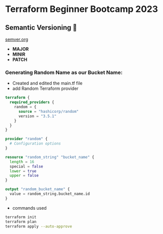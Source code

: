 # Terraform Beginner Bootcamp 2023

## Semantic Versioning :mage:

[semver.org](https://semver.org/)
- **MAJOR**
- **MINIR**
- **PATCH**


### Generating Random Name as our Bucket Name:

- Created and edited the main.tf file
- add Random Terraform provider

```terraform
terraform {
  required_providers {
    random = {
      source = "hashicorp/random"
      version = "3.5.1"
    }
  }
}

provider "random" {
  # Configuration options
}

resource "random_string" "bucket_name" {
  length = 16
  special = false
  lower = true
  upper = false
}

output "random_bucket_name" {
  value = random_string.bucket_name.id
}
```

- commands used

```bash
terraform init
terraform plan
terraform apply --auto-approve
```
